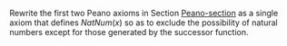 

Rewrite the first two Peano axioms in
Section <a class="sectionRef" id="sectionref" title="" href="#">Peano-section</a> as a single axiom that defines
${NatNum}(x)$ so as to exclude the possibility of natural numbers
except for those generated by the successor function.
